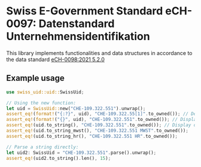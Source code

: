 # Swiss E-Government Standard eCH-0097: Datenstandard Unternehmensidentifikation

This library implements functionalities and data structures in accordance to the
data standard [eCH-0098:2021 5.2.0](https://www.ech.ch/de/ech/ech-0097/5.2.0)

## Example usage

```rust
use swiss_uid::uid::SwissUid;

// Using the new function:
let uid = SwissUid::new("CHE-109.322.551").unwrap();
assert_eq!(format!("{:?}", uid), "CHE-109.322.55[1]".to_owned()); // Debug output
assert_eq!(format!("{}", uid), "CHE-109.322.551".to_owned()); // Display output
assert_eq!(uid.to_string(), "CHE-109.322.551".to_owned()); // Display output
assert_eq!(uid.to_string_mwst(), "CHE-109.322.551 MWST".to_owned());
assert_eq!(uid.to_string_hr(), "CHE-109.322.551 HR".to_owned());

// Parse a string directly:
let uid2: SwissUid = "CHE-109.322.551".parse().unwrap();
assert_eq!(uid2.to_string().len(), 15);
```

